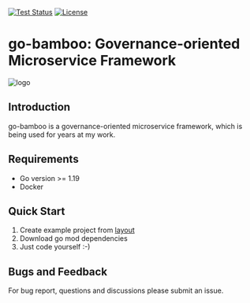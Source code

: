 

[![Test Status](https://github.com/go-bamboo/pkg/actions/workflows/go.yml/badge.svg?branch=main)](https://github.com/go-bamboo/pkg/actions)
<a href="https://github.com/go-bamboo/pkg/blob/main/LICENSE"><img src="https://img.shields.io/github/license/go-bamboo/pkg" alt="License"></a>

# go-bamboo: Governance-oriented Microservice Framework

![logo](doc/logo.png)

## Introduction

go-bamboo is a governance-oriented microservice framework, which is being used for years at my work.

## Requirements

- Go version >= 1.19
- Docker

## Quick Start

1. Create example project from [layout](https://github.com/go-bamboo/layout)
1. Download go mod dependencies
1. Just code yourself :-)

## Bugs and Feedback

For bug report, questions and discussions please submit an issue.
